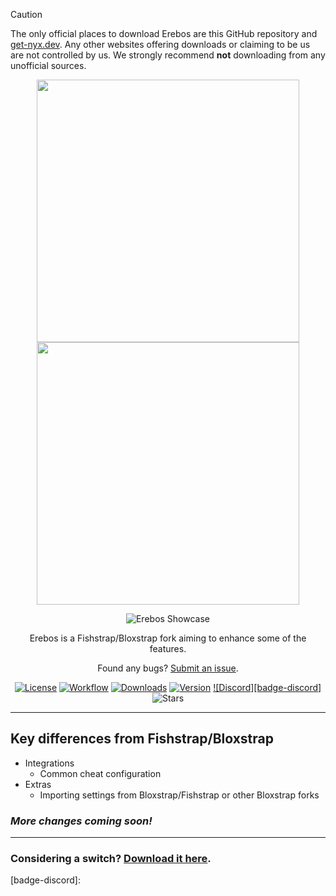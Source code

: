 > [!CAUTION]
> The only official places to download Erebos are this GitHub repository and [get-nyx.dev](https://get-nyx.com). Any other websites offering downloads or claiming to be us are not controlled by us. We strongly recommend **not** downloading from any unofficial sources.

<p align="center">
    <img src="null" width="420">
    <img src="null" width="420">
</p>

<div align="center">

![Erebos Showcase](null)

Erebos is a Fishstrap/Bloxstrap fork aiming to enhance some of the features.

Found any bugs? [Submit an issue](https://github.com/wakefulblock262/erebos/issues/new/choose).

[![License][badge-repo-license]][repo-license]
[![Workflow][badge-repo-workflow]][repo-actions]
[![Downloads][badge-repo-downloads]][repo-releases]
[![Version][badge-repo-latest]][repo-latest]
[![Discord][badge-discord]][discord-invite]
![Stars][badge-repo-stars]

</div>

---

## Key differences from Fishstrap/Bloxstrap

- Integrations
  - Common cheat configuration
- Extras
  - Importing settings from Bloxstrap/Fishstrap or other Bloxstrap forks

### *More changes coming soon!*

---

### Considering a switch? [Download it here][repo-latest].


[badge-repo-license]:    https://img.shields.io/github/license/wakefulblock262/erebos?style=flat-square
[badge-repo-workflow]:   https://img.shields.io/github/actions/workflow/status/wakefulblock262/erebos/ci-release.yml?branch=main&label=builds&style=flat-square
[badge-repo-downloads]:  https://img.shields.io/github/downloads/wakefulblock262/erebos/latest/total?style=flat-square&color=981bfe
[badge-repo-latest]:     https://img.shields.io/github/v/release/wakefulblock262/erebos?style=flat-square
[badge-repo-stars]:      https://img.shields.io/github/stars/wakefulblock262/erebos?style=flat-square&color=dd9900

[badge-discord]: 

[repo-license]:  https://github.com/wakefulblock262/erebos/blob/main/LICENSE
[repo-actions]:  https://github.com/wakefulblock262/erebos/actions
[repo-releases]: https://github.com/wakefulblock262/erebos/releases
[repo-latest]:   https://github.com/wakefulblock262/erebos/releases/latest

[discord-invite]:  null
